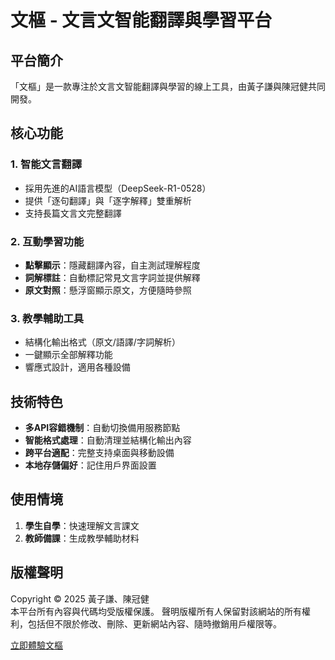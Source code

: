 
# 文樞 - 文言文智能翻譯與學習平台

## 平台簡介

「文樞」是一款專注於文言文智能翻譯與學習的線上工具，由黃子謙與陳冠健共同開發。

## 核心功能

### 1. 智能文言翻譯
- 採用先進的AI語言模型（DeepSeek-R1-0528）
- 提供「逐句翻譯」與「逐字解釋」雙重解析
- 支持長篇文言文完整翻譯

### 2. 互動學習功能
- **點擊顯示**：隱藏翻譯內容，自主測試理解程度
- **詞解標註**：自動標記常見文言字詞並提供解釋
- **原文對照**：懸浮窗顯示原文，方便隨時參照

### 3. 教學輔助工具
- 結構化輸出格式（原文/語譯/字詞解析）
- 一鍵顯示全部解釋功能
- 響應式設計，適用各種設備

## 技術特色

- **多API容錯機制**：自動切換備用服務節點
- **智能格式處理**：自動清理並結構化輸出內容
- **跨平台適配**：完整支持桌面與移動設備
- **本地存儲偏好**：記住用戶界面設置

## 使用情境

1. **學生自學**：快速理解文言課文
2. **教師備課**：生成教學輔助材料


## 版權聲明

Copyright © 2025 黃子謙、陳冠健  
本平台所有內容與代碼均受版權保護。
聲明版權所有人保留對該網站的所有權利，包括但不限於修改、刪除、更新網站內容、隨時撤銷用戶權限等。

[立即體驗文樞](https://kenchan20141.github.io/mensyu/)
